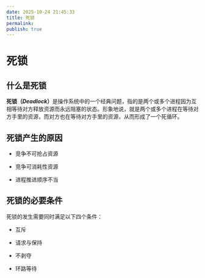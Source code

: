 ```yaml
---
date: 2025-10-24 21:45:33
title: 死锁
permalink: 
publish: true
---
```


# 死锁

## 什么是死锁

<strong>死锁（*Deadlock*）</strong>是操作系统中的一个经典问题，指的是两个或多个进程因为互相等待对方释放资源而永远阻塞的状态。形象地说，就是两个或多个进程在等待对方手里的资源，而对方也在等待对方手里的资源，从而形成了一个死循环。

## 死锁产生的原因

- 竞争不可抢占资源

- 竞争可消耗性资源

- 进程推进顺序不当

## 死锁的必要条件

死锁的发生需要同时满足以下四个条件：

- 互斥

- 请求与保持

- 不剥夺

- 环路等待
